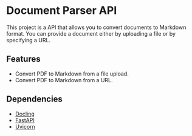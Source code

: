 # Document Parser API

This project is a API that allows you to convert documents to Markdown format. You can provide a document either by uploading a file or by specifying a URL.

## Features
- Convert PDF to Markdown from a file upload.
- Convert PDF to Markdown from a URL.

## Dependencies
- [Docling](https://pypi.org/project/docling/)
- [FastAPI](https://fastapi.tiangolo.com/)
- [Uvicorn](https://www.uvicorn.org/)